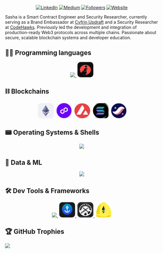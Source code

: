 [linkedIn-shield]: https://img.shields.io/badge/LinkedIn-881-white.svg?style=social&logo=linkedin
[linkedin-url]: https://www.linkedin.com/in/sflores369/
[medium-shield]: https://img.shields.io/badge/Medium-10-white.svg?style=social&logo=medium
[medium-url]: https://medium.com/@sahaflores
[followers-shield]: https://img.shields.io/github/followers/SashaFlores
[followers-url]: https://github.com/SashaFlores?tab=followers
[website-shield]: https://img.shields.io/badge/website-up-white.svg?style=social&logo=website
[website-url]: https://www.sashaflores.xyz

<div align="center">

[![LinkedIn][linkedIn-shield]][linkedin-url]
[![Medium][medium-shield]][medium-url]
[![Followers][followers-shield]][followers-url]
[![Website][website-shield]][website-url]

</div>


Sasha is a Smart Contract Engineer and Security Researcher, currently serving as a Brand Embassador at [Cyfrin Updraft](https://www.linkedin.com/school/cyfrin-updraft/) and a Security Researcher at [CodeHawks](https://www.linkedin.com/company/cyfrin-codehawks/). Previously led the development and integration of production-ready Web3 protocols across multiple chains. Passionate about secure, scalable blockchain systems and developer education.
    
## 👨‍💻 Programming languages
<p align="center">
    <a href="https://skillicons.dev">
        <img src="https://skillicons.dev/icons?i=solidity,go,js,rust,ts,python&theme=light">
        <img src="./images/cairo2.png" width="52" height="50" style="border-radius: 10px; margin-left: 4px;" />
    </a>
</p>

## ⛓️ Blockchains 
<!-- Define one style to reuse -->
<p align="center">
    <a>
        <img src="./images/ethereum.png" width="52" height="50" style="border-radius: 10px; margin-left: 4px;" />
    </a>
    <a>
        <img src="./images/polygon_rounded.png" width="52" height="50" style="border-radius: 10px; margin-left: 4px;" />
    </a>
    <a>
        <img src="./images/avalanche.png" width="52" height="50" style="border-radius: 10px; margin-left: 4px;" />
    </a>
    <a>
        <img src="./images/solana.png" width="52" height="50" style="border-radius: 10px; margin-left: 4px;" />
    </a>
    <a>
        <img src="./images/starknet.png" width="52" height="50" style="border-radius: 10px; margin-left: 4px;" />
    </a>
</p>


## 📟 Operating Systems & Shells
<p align="center">
    <a href="https://skillicons.dev">
        <img src="https://skillicons.dev/icons?i=windows,linux,ubuntu,powershell,bash&theme=light">
    </a>
</p>

## 🤖 Data & ML
<p align="center">
    <a href="https://skillicons.dev">
        <img src="https://skillicons.dev/icons?i=matlab,mongodb,pycharm,sklearn,tensorflow,anaconda&theme=light">
    </a>
</p>

## 🛠️ Dev Tools & Frameworks
<p align="center">
    <a href="https://skillicons.dev">
        <img src="https://skillicons.dev/icons?i=git,gitlab,github,figma,ipfs,md,netlify,nodejs,yarn,postman,npm&theme=light">
        <img src="./images/anchor.png" style="width:52px; height:50px; border-radius:10px; margin-left:4px;" />
        <img src="./images/foundry.png" style="width:52px; height:50px; border-radius:10px; margin-left:4px;" />
        <img src="./images/hardhat.png" style="width:52px; height:50px; border-radius:10px; margin-left:4px;" />
    </a>
</p>
    


## 🏆 GitHub Trophies
![](https://github-profile-trophy.vercel.app/?username=SashaFlores&theme=tokyonight&no-frame=false&no-bg=false&margin-w=4)




<!-- ## 💻 Tech Stack
<p align="center">
  <a href="https://skillicons.dev">
    <img src="https://skillicons.dev/icons?i=git,gitlab,anaconda,discord,docker,figma,go,ipfs,js,linux,md,matlab,mongodb,netlify,nodejs,npm,powershell,pycharm,rust,sklearn,solidity,tensorflow,ts,ubuntu,yarn,python,postman,windows,bash,github&theme=light" />
  </a>
</p> -->


<!-- <img src="https://komarev.com/ghpvc/?username=sasha-flores" alt="https://github.com/ileriayo" /> -->
<!--
![](https://github-readme-stats.vercel.app/api?username=sashaflores&theme=radical&hide_border=false&include_all_commits=false&count_private=false)<br/>
![](https://github-readme-streak-stats.herokuapp.com/?user=sashaflores&theme=radical&hide_border=false)<br/>
![](https://github-readme-stats.vercel.app/api/top-langs/?username=sashaflores&theme=radical&hide_border=false&include_all_commits=false&count_private=false&layout=compact) -->


